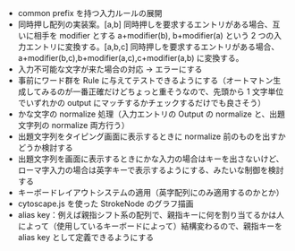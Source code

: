 - common prefix を持つ入力ルールの展開
- 同時押し配列の実装案。[a,b] 同時押しを要求するエントリがある場合、互いに相手を modifier とする a+modifier(b), b+modifier(a) という 2 つの入力エントリに変換する。[a,b,c] 同時押しを要求するエントリがある場合、a+modifier(b,c),b+modifier(a,c),c+modifier(a,b) に変換する。
- 入力不可能な文字が来た場合の対応 → エラーにする
- 事前にワード群を Rule に与えてテストできるようにする（オートマトン生成してみるのが一番正確だけどちょっと重そうなので、先頭から 1 文字単位でいずれかの output にマッチするかチェックするだけでも良さそう）
- かな文字の normalize 処理（入力エントリの Output の normalize と、出題文字列の normalize 両方行う）
- 出題文字列をタイピング画面に表示するときに normalize 前のものを出すかどうか検討する
- 出題文字列を画面に表示するときにかな入力の場合はキーを出さないけど、ローマ字入力の場合は英字キーで表示するようにする、みたいな制御を検討する
- キーボードレイアウトシステムの適用（英字配列にのみ適用するのかとか）
- cytoscape.js を使った StrokeNode のグラフ描画
- alias key：例えば親指シフト系の配列で、親指キーに何を割り当てるかは人によって（使用しているキーボードによって）結構変わるので、親指キーを alias key として定義できるようにする
